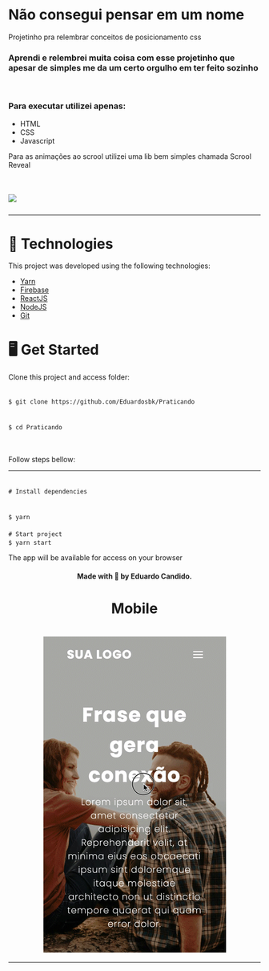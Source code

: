 # Não consegui pensar em um nome

Projetinho pra relembrar conceitos de posicionamento css

<h3>
  Aprendi e relembrei muita coisa com esse projetinho que apesar de simples me da um certo orgulho em ter feito sozinho
</h3>
<br>
<h3>Para executar utilizei apenas:</h3>
<ul>
  <li>HTML</li>
  <li>CSS</li>
  <li>Javascript</li>
</ul>
<p>Para as animações ao scrool utilizei uma lib bem simples chamada Scrool Reveal</p>

<h1>
  <img src="https://github.com/Eduardosbk/Praticando/blob/main/gif.gif">
</h1><hr>
<h1>🧪 Technologies</h1>
<p>This project was developed using the following technologies:</p>
<ul>
  <li><a href="https://yarnpkg.com/">Yarn</a></li>
  <li><a href="https://firebase.google.com/?gclid=CjwKCAjwoNuGBhA8EiwAFxomA28ETnjysL_29JbWPMLxarJ3EcGmzgoX9m4ScIfC8yv258BPp0LB_xoCoZUQAvD_BwE&gclsrc=aw.ds">Firebase</a></li>
  <li><a href="https://reactjs.org/">ReactJS</a></li>
  <li><a href="https://nodejs.org/en/">NodeJS</a></li>
  <li><a href="https://git-scm.com/">Git</a></li>
</ul>
<h1>🖥 Get Started</h1>
<p>Clone this project and access folder:</p>

<code>
$ git clone https://github.com/Eduardosbk/Praticando
</code>
<br>
<code>
$ cd Praticando
</code><br><br>
<p>Follow steps bellow:</p>
<hr>
<code>
# Install dependencies
</code><br>
<code>
$ yarn
</code><br>
<code># Start project</code><br>
<code>$ yarn start</code><br>
<p>The app will be available for access on your browser<a href="http://localhost:3000"></a><br>

<h4 align="center">Made with 💜 by Eduardo Candido.</h4>

<h1 align="center">Mobile</h1>

<h1 align="center">
  <img align="center" src="https://github.com/Eduardosbk/Praticando/blob/main/mobile.gif">
</h1>
<hr>

